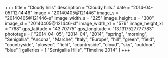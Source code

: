+++
title = "Cloudy hills"
description = "Cloudy hills."
date = "2014-04-05T12:14:46"
image = "20140405@121446"
image_s = "20140405@121446-s"
image_width_s = "225"
image_height_s = "300"
image_xl = "20140405@121446-xl"
image_width_xl = "576"
image_height_xl = "768"
gps_latitude = "43.70775"
gps_longitude = "13.1317527777783"
phototags = [ "2014-04-05", "2014-04", "2014", "spring", "morning", "Senigallia", "Ancona", "Marche", "Italy", "Europe", "hill", "green", "field", "countryside", "plowed", "field", "countryside", "cloud", "sky", "outdoor", "blue" ]
galleries = [ "Senigallia Hills", "Timeline 2014" ]
+++
